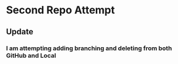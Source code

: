 # Second Repo Attempt

## Update

### I am attempting adding branching and deleting from both GitHub and Local